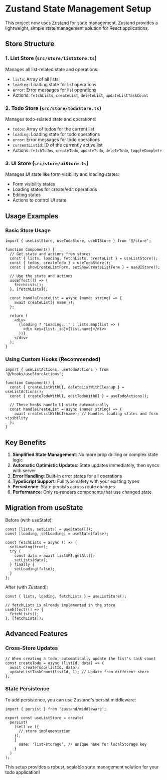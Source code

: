 # Zustand State Management Setup

This project now uses [Zustand](https://github.com/pmndrs/zustand) for state management. Zustand provides a lightweight, simple state management solution for React applications.

## Store Structure

### 1. List Store (`src/store/listStore.ts`)
Manages all list-related state and operations:
- `lists`: Array of all lists
- `loading`: Loading state for list operations
- `error`: Error messages for list operations
- Actions: `fetchLists`, `createList`, `deleteList`, `updateListTaskCount`

### 2. Todo Store (`src/store/todoStore.ts`)
Manages todo-related state and operations:
- `todos`: Array of todos for the current list
- `loading`: Loading state for todo operations
- `error`: Error messages for todo operations
- `currentListId`: ID of the currently active list
- Actions: `fetchTodos`, `createTodo`, `updateTodo`, `deleteTodo`, `toggleComplete`

### 3. UI Store (`src/store/uiStore.ts`)
Manages UI state like form visibility and loading states:
- Form visibility states
- Loading states for create/edit operations
- Editing states
- Actions to control UI state

## Usage Examples

### Basic Store Usage
```tsx
import { useListStore, useTodoStore, useUIStore } from '@/store';

function Component() {
  // Get state and actions from stores
  const { lists, loading, fetchLists, createList } = useListStore();
  const { todos, createTodo } = useTodoStore();
  const { showCreateListForm, setShowCreateListForm } = useUIStore();

  // Use the state and actions
  useEffect(() => {
    fetchLists();
  }, [fetchLists]);

  const handleCreateList = async (name: string) => {
    await createList({ name });
  };

  return (
    <div>
      {loading ? 'Loading...' : lists.map(list => (
        <div key={list._id}>{list.name}</div>
      ))}
    </div>
  );
}
```

### Using Custom Hooks (Recommended)
```tsx
import { useListActions, useTodoActions } from '@/hooks/useStoreActions';

function Component() {
  const { createListWithUI, deleteListWithCleanup } = useListActions();
  const { createTodoWithUI, editTodoWithUI } = useTodoActions();

  // These hooks handle UI state automatically
  const handleCreateList = async (name: string) => {
    await createListWithUI(name); // Handles loading states and form visibility
  };
}
```

## Key Benefits

1. **Simplified State Management**: No more prop drilling or complex state logic
2. **Automatic Optimistic Updates**: State updates immediately, then syncs with server
3. **Error Handling**: Built-in error states for all operations
4. **TypeScript Support**: Full type safety with your existing types
5. **Persistence**: State persists across route changes
6. **Performance**: Only re-renders components that use changed state

## Migration from useState

Before (with useState):
```tsx
const [lists, setLists] = useState([]);
const [loading, setLoading] = useState(false);

const fetchLists = async () => {
  setLoading(true);
  try {
    const data = await listAPI.getAll();
    setLists(data);
  } finally {
    setLoading(false);
  }
};
```

After (with Zustand):
```tsx
const { lists, loading, fetchLists } = useListStore();

// fetchLists is already implemented in the store
useEffect(() => {
  fetchLists();
}, [fetchLists]);
```

## Advanced Features

### Cross-Store Updates
```tsx
// When creating a todo, automatically update the list's task count
const createTodo = async (listId, data) => {
  await createTodo(listId, data);
  updateListTaskCount(listId, 1); // Update from different store
};
```

### State Persistence
To add persistence, you can use Zustand's persist middleware:
```tsx
import { persist } from 'zustand/middleware';

export const useListStore = create(
  persist(
    (set) => ({
      // store implementation
    }),
    {
      name: 'list-storage', // unique name for localStorage key
    }
  )
);
```

This setup provides a robust, scalable state management solution for your todo application!

